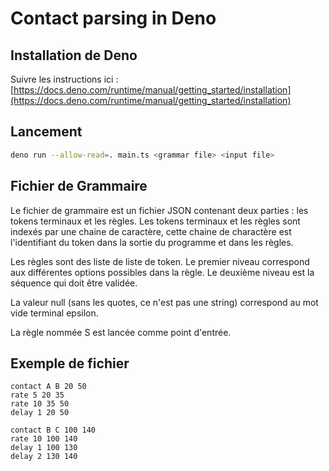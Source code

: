 # Contact parsing in Deno

## Installation de Deno

Suivre les instructions ici : [https://docs.deno.com/runtime/manual/getting_started/installation](https://docs.deno.com/runtime/manual/getting_started/installation)

## Lancement

```sh
deno run --allow-read=. main.ts <grammar file> <input file>
```

## Fichier de Grammaire

Le fichier de grammaire est un fichier JSON contenant deux parties : les tokens terminaux et les règles.
Les tokens terminaux et les règles sont indexés par une chaine de caractère, cette chaine de charactère est l'identifiant du token dans la sortie du programme et dans les règles.

Les règles sont des liste de liste de token. Le premier niveau correspond aux différentes options possibles dans la règle. Le deuxième niveau est la séquence qui doit être validée.

La valeur null (sans les quotes, ce n'est pas une string) correspond au mot vide terminal epsilon.

La règle nommée S est lancée comme point d'entrée.

## Exemple de fichier

```plain
contact A B 20 50
rate 5 20 35
rate 10 35 50
delay 1 20 50

contact B C 100 140
rate 10 100 140
delay 1 100 130
delay 2 130 140
```
